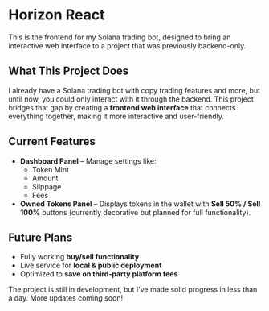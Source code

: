 # **Horizon React**

This is the frontend for my Solana trading bot, designed to bring an interactive web interface to a project that was previously backend-only.

## **What This Project Does**

I already have a Solana trading bot with copy trading features and more, but until now, you could only interact with it through the backend. This project bridges that gap by creating a **frontend web interface** that connects everything together, making it more interactive and user-friendly.

## **Current Features**

- **Dashboard Panel** – Manage settings like:
  - Token Mint
  - Amount
  - Slippage
  - Fees
- **Owned Tokens Panel** – Displays tokens in the wallet with **Sell 50% / Sell 100%** buttons (currently decorative but planned for full functionality).

## **Future Plans**

- Fully working **buy/sell functionality**
- Live service for **local & public deployment**
- Optimized to **save on third-party platform fees**

The project is still in development, but I’ve made solid progress in less than a day. More updates coming soon!

